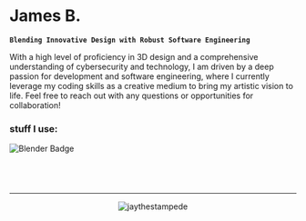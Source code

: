 # James B.
**`Blending Innovative Design with Robust Software Engineering`**

With a high level of proficiency in 3D design and a comprehensive understanding of cybersecurity and technology, I am driven by a deep passion for development and software engineering, where I currently leverage my coding skills as a creative medium to bring my artistic vision to life. Feel free to reach out with any questions or opportunities for collaboration!


<h3 align="left">stuff I use:</h3>


<p align="center"> 

![Blender Badge](https://img.shields.io/badge/blender-blue?logo=blender)

  
  </p>

  <br/>

#
###

---

<p align="center"><img align="center" src="https://github-readme-streak-stats.herokuapp.com/?user=jaythestampede&&theme=icegray&hide_border=true&date_format=%5BY.%5Dn.j" alt="jaythestampede" /></p>


